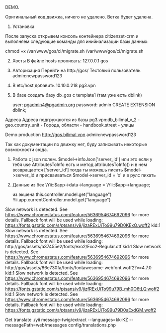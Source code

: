 DEMO.

Оригинальный код движка, ничего не удалено. Ветка будет удалена.



1. Установка

После запуска открывем консоль контейнера citizenzet-crm и выполняем следующие команды для инийиализации базы данных:

chmod +x /var/www/gos/ci/migrate.sh
/var/www/gos/ci/migrate.sh


2. Хосты
В файле hosts прописать:
127.0.0.1   gos

3. Авторизация
Перейти на http://gos/
Тестовый пользователь
    admin:newpassword123
    
4. В etc/host добавить 
10.10.0.218 pg3.vpn

5. В базе создать
    базу db_gos с template1 (там уже есть dblink)
 
    user: pgadmin4@pgadmin.org
    password: admin
    CREATE EXTENSION dblink;
    
    
    
    
Адреса
Адреса подгружаются из базы
  pg3.vpn:db_bilimal_v_2
    - geo.country_unit - Города, области
    - handbook.street - улицы

Demo production
    http://gos.bilimal.vpn
    admin:newpassword123

    
Так как документации по движку нет, буду записывать некоторые возможности сюда.
1. Работа с json полем.
        $model->infoJson['server_id']
    или
        это если у тебя use AttributesToInfo есть
        и метод attributesToInfo()
        и в нем возвращается ['server_id']
        тогда ты можешь писать $model->server_id и присваиваться $model->server_id = 'x'
        и в рулс пихать
    
2. Данные из бек
    \Yii::$app->data->language = \Yii::$app->language;
    
    из экшена this.controller.model.get("language")
    Yii.app.currentController.model.get("language")
    
    
    


Slow network is detected. See https://www.chromestatus.com/feature/5636954674692096 for more details. Fallback font will be used while loading: https://fonts.gstatic.com/s/ptsans/v9/jizaRExUiTo99u79D0KExQ.woff2
kid:1 Slow network is detected. See https://www.chromestatus.com/feature/5636954674692096 for more details. Fallback font will be used while loading: http://gos/assets/a37455e2/fonts/exo2/Exo2-Regular.otf
kid:1 Slow network is detected. See https://www.chromestatus.com/feature/5636954674692096 for more details. Fallback font will be used while loading: http://gos/assets/86e730fa/fonts/fontawesome-webfont.woff2?v=4.7.0
kid:1 Slow network is detected. See https://www.chromestatus.com/feature/5636954674692096 for more details. Fallback font will be used while loading: https://fonts.gstatic.com/s/ptsans/v9/jizfRExUiTo99u79B_mh0O6tLQ.woff2
kid:1 Slow network is detected. See https://www.chromestatus.com/feature/5636954674692096 for more details. Fallback font will be used while loading: https://fonts.gstatic.com/s/ptsans/v9/jizaRExUiTo99u79D0aExdGM.woff2


Get translate
./yii message-twig/extract --languages=kk-KZ --messagePath=web/messages config/translations.php
